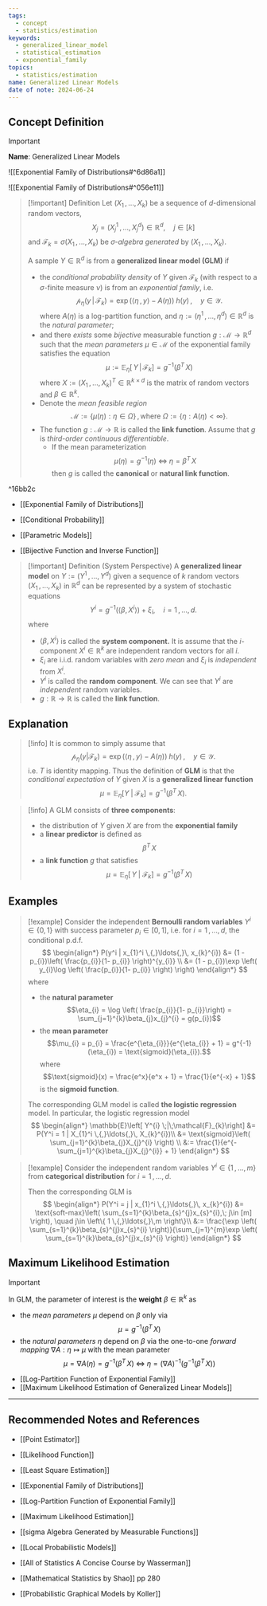 ```yaml
---
tags:
  - concept
  - statistics/estimation
keywords:
  - generalized_linear_model
  - statistical_estimation
  - exponential_family
topics:
  - statistics/estimation
name: Generalized Linear Models
date of note: 2024-06-24
---
```


## Concept Definition

>[!important]
>**Name**: Generalized Linear Models

![[Exponential Family of Distributions#^6d86a1]]

![[Exponential Family of Distributions#^056e11]]

>[!important] Definition
>Let $(X_{1} \,{,}\ldots{,}\,X_{k})$ be a sequence of $d$-dimensional random vectors,  $$X_{j} = (X_{j}^1 \,{,}\ldots{,}\, X_{j}^{d}) \in \mathbb{R}^{d}, \quad j\in [k]$$ and $\mathscr{F}_{k} = \sigma(X_{1} \,{,}\ldots{,}\,X_{k})$ be *$\sigma$-algebra generated* by $(X_{1} \,{,}\ldots{,}\,X_{k})$. 
>
>A sample $Y\in \mathbb{R}^{d}$ is from a **generalized linear model (GLM)** if 
>- the *conditional probability density* of $Y$ given $\mathscr{F}_{k}$  (with respect to a $\sigma$-finite measure $\nu$) is from an *exponential family*, i.e. 
>$$
>\mathcal{p}_{\eta}\left( y \,|\, \mathscr{F}_{k} \right) = \exp\left( \left\langle  \eta\,,\, y   \right\rangle - A(\eta) \right)\;h(y)\,, \quad y \in \mathcal{Y}. 
>$$
>where $A(\eta)$ is a log-partition function, and $\eta := (\eta^1 \,{,}\ldots{,}\,\eta^{d}) \in \mathbb{R}^{d}$ is the *natural parameter*;
>- and there *exists* some *bijective* measurable function $g: \mathcal{M} \to \mathbb{R}^{d}$ such that the *mean parameters* $\mu \in \mathcal{M}$ of the exponential family satisfies the equation
>$$
>\mu := \mathbb{E}_{ \eta }\left[\, Y \,|\,\mathcal{F}_{k}\right] = g^{-1}\left( \beta^T\,X \right)
>$$
>where $X := (X_{1} \,{,}\ldots{,}\,X_{k})^T \in \mathbb{R}^{k \times d}$ is the matrix of random vectors and $\beta \in \mathbb{R}^{k}$. 
>- Denote the *mean feasible region* $$\mathcal{M} := \left\{ \mu(\eta): \eta \in \Omega \right\}\,,\text{where } \Omega := \left\{ \eta: A(\eta) < \infty \right\}.$$ 
>- The function $g: \mathcal{M} \to \mathbb{R}$ is called the **link function**. Assume that $g$ is *third-order continuous differentiable*.
>	- If the mean parameterization $$\mu(\eta) = g^{-1}(\eta) \; \iff \; \eta = \beta^T\,X$$ then $g$ is called the **canonical** or **natural link function**.

^16bb2c


- [[Exponential Family of Distributions]]

- [[Conditional Probability]]
- [[Parametric Models]]
- [[Bijective Function and Inverse Function]]


>[!important] Definition (System Perspective)
>A **generalized linear model** on $Y := (Y^1 \,{,}\ldots{,}\,Y^{d})$ given a sequence of $k$ random vectors $(X_{1} \,{,}\ldots{,}\,X_{k})$ in $\mathbb{R}^d$ can be represented by a system of stochastic equations $$Y^{i} = g^{-1}\left( \left\langle \beta ,  X^{i}\right\rangle \right) + \xi_{i}, \quad i=1 \,{,}\ldots{,}\,d.$$ where
>- $\left\langle \beta ,  X^{i}\right\rangle$ is called the **system component.** It is assume that the $i$-component $X^i \in \mathbb{R}^{k}$ are independent random vectors for all $i$.
>- $\xi_{i}$ are i.i.d. random variables with *zero mean* and $\xi_{i}$ is *independent* from $X^i$.
>- $Y^i$ is called the **random component**. We can see that $Y^i$ are *independent* random variables.
>- $g:\mathbb{R} \to \mathbb{R}$ is called the **link function**.


## Explanation

>[!info]
>It is common to simply assume that
>$$
>\mathcal{p}_{\eta}\left( y | \mathscr{F}_{k} \right) = \exp\left( \left\langle  \eta\,,\, y   \right\rangle - A(\eta) \right)\;h(y)\,, \quad y \in \mathcal{Y}.
>$$
>i.e. $T$ is identity mapping. Thus the definition of **GLM** is that the *conditional expectation* of $Y$ given $X$ is a **generalized linear function**
>$$
>\mu = \mathbb{E}_{ \eta }\left[ Y \;|\;\mathcal{F}_{k}\right] = g^{-1}\left( \beta^T\,X \right).
>$$

>[!info]
>A GLM consists of **three components**:
>- the distribution of $Y$ given $X$ are from the **exponential family**
>- a **linear predictor** is defined as $$\beta^T\,X$$
>- a **link function** $g$ that satisfies $$\mu =  \mathbb{E}_{ \eta }\left[\, Y \;|\;\mathcal{F}_{k}\right] = g^{-1}\left( \beta^T\,X \right)$$

## Examples

>[!example]
>Consider the independent **Bernoulli random variables** $Y^{i} \in \left\{ 0, 1 \right\}$ with success parameter $p_{i} \in [0,1]$, i.e. for $i=1\,{,}\ldots{,}\,d$, the conditional p.d.f.
>$$
>\begin{align*}
>P(y^i | x_{1}^i \,{,}\ldots{,}\, x_{k}^{i}) &= (1 - p_{i})\left( \frac{p_{i}}{1- p_{i}} \right)^{y_{i}} \\
>&= (1 - p_{i})\exp \left( y_{i}\log \left( \frac{p_{i}}{1- p_{i}} \right) \right)
>\end{align*}
>$$
>where 
>- the **natural parameter**
>$$\eta_{i} = \log \left( \frac{p_{i}}{1- p_{i}}\right) = \sum_{j=1}^{k}\beta_{j}x_{j}^{i} = g(p_{i})$$
>- the **mean parameter** $$\mu_{i} = p_{i} = \frac{e^{\eta_{i}}}{e^{\eta_{i}} + 1} = g^{-1}(\eta_{i}) = \text{sigmoid}(\eta_{i}).$$ where $$\text{sigmoid}(x) = \frac{e^x}{e^x + 1} = \frac{1}{e^{-x} + 1}$$ is the **sigmoid function**.
>  
>The corresponding GLM model is called **the logistic regression** model. In particular, the logistic regression model 
>$$
>\begin{align*}
>\mathbb{E}\left[ Y^{i} \;|\;\mathcal{F}_{k}\right] &= P(Y^i = 1 | X_{1}^i \,{,}\ldots{,}\, X_{k}^{i})\\   
>&= \text{sigmoid}\left( \sum_{j=1}^{k}\beta_{j}X_{j}^{i} \right) \\
>&:= \frac{1}{e^{- \sum_{j=1}^{k}\beta_{j}X_{j}^{i}} + 1} 
>\end{align*}
>$$ 

>[!example]
>Consider the independent random variables $Y^{i} \in \left\{ 1 \,{,}\ldots{,}\,m\right\}$ from **categorical distribution**  for $i=1\,{,}\ldots{,}\,d.$
>
>Then the corresponding GLM is 
>$$
>\begin{align*}
>P(Y^i = j | x_{1}^i \,{,}\ldots{,}\, x_{k}^{i}) &= \text{soft-max}\left( \sum_{s=1}^{k}\beta_{s}^{j}x_{s}^{i},\; j\in [m] \right), \quad j\in \left\{ 1 \,{,}\ldots{,}\,m \right\}\\
>&:= \frac{\exp \left( \sum_{s=1}^{k}\beta_{s}^{j}x_{s}^{i}  \right)}{\sum_{j=1}^{m}\exp \left( \sum_{s=1}^{k}\beta_{s}^{j}x_{s}^{i}  \right)}
>\end{align*}
>$$



## Maximum Likelihood Estimation

>[!important]
>In GLM, the parameter of interest is the **weight** $\beta \in \mathbb{R}^{k}$ as
>- the *mean parameters* $\mu$ depend on $\beta$ only via $$\mu = g^{-1}\left( \beta^T\,X \right)$$
>- the *natural parameters* $\eta$ depend on $\beta$ via the one-to-one *forward mapping* $\nabla A: \eta \mapsto \mu$ with the mean parameter $$\mu = \nabla A(\eta) = g^{-1}\left( \beta^T\,X \right) \; \iff \; \eta = \left( \nabla A \right)^{-1}\left( g^{-1}\left( \beta^T\,X \right) \right)$$
>

- [[Log-Partition Function of Exponential Family]]
- [[Maximum Likelihood Estimation of Generalized Linear Models]]







-----------
##  Recommended Notes and References


- [[Point Estimator]]
- [[Likelihood Function]]
- [[Least Square Estimation]]


- [[Exponential Family of Distributions]]
- [[Log-Partition Function of Exponential Family]]
- [[Maximum Likelihood Estimation]]
- [[sigma Algebra Generated by Measurable Functions]]

- [[Local Probabilistic Models]]

- [[All of Statistics A Concise Course by Wasserman]]
- [[Mathematical Statistics by Shao]] pp 280
- [[Probabilistic Graphical Models by Koller]] 
